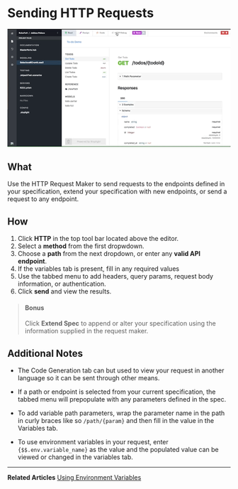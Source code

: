# Sending HTTP Requests

![Sending HTTP Requests](https://github.com/stoplightio/docs/blob/develop/assets/gifs/modeling-send-http-request.gif?raw=true)

## What

Use the HTTP Request Maker to send requests to the endpoints defined in your specification, extend your specification with new endpoints, or send a request to any endpoint.

## How

1.  Click **HTTP** in the top tool bar located above the editor.
2.  Select a **method** from the first dropwdown.
3.  Choose a **path** from the next dropdown, or enter any **valid API endpoint**.
4.  If the variables tab is present, fill in any required values
5.  Use the tabbed menu to add headers, query params, request body information, or authentication.
6.  Click **send** and view the results.

> #### Bonus
>
> Click **Extend Spec** to append or alter your specification using the information supplied in the request maker.

## Additional Notes

* The Code Generation tab can but used to view your request in another language so it can be sent through other means.

* If a path or endpoint is selected from your current specification, the tabbed menu will prepopulate with any parameters defined in the spec.

* To add variable path parameters, wrap the parameter name in the path in curly braces like so `/path/{param}` and then fill in the value in the Variables tab.

* To use environment variables in your request, enter `{$$.env.variable_name}` as the value and the populated value can be viewed or changed in the variables tab.

---
**Related Articles**
[Using Environment Variables](/testing/using-variables/environment)
